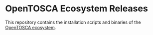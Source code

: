 # OpenTOSCA Ecosystem Releases

This repository contains the installation scripts and binaries of the [OpenTOSCA ecosystem](http://www.opentosca.org).